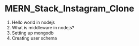 # MERN_Stack_Instagram_Clone
1. Hello world in nodejs
2. What is middleware in nodejs?
3. Setting up mongodb
4. Creating user schema
